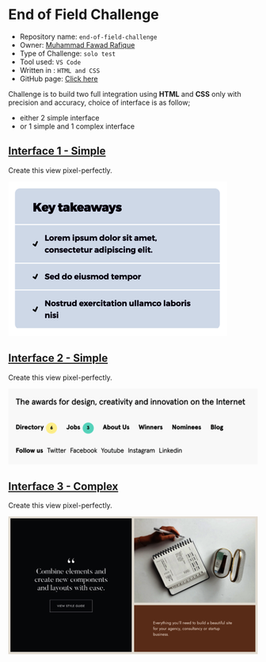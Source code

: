 # End of Field Challenge

- Repository name: `end-of-field-challenge`
- Owner: [Muhammad Fawad Rafique](https://github.com/fawadrafique)
- Type of Challenge: `solo test`
- Tool used: `VS Code`
- Written in : `HTML and CSS`
- GitHub page: [Click here](https://fawadrafique.github.io/end-of-field-challenge/)

Challenge is to build two full integration using **HTML** and **CSS** only with precision and accuracy, choice of interface is as follow;

- either 2 simple interface
- or 1 simple and 1 complex interface

## [Interface 1 - Simple](https://fawadrafique.github.io/end-of-field-challenge/simple1.html)

Create this view pixel-perfectly.

![Interface 1](img/interface.10.png)

## [Interface 2 - Simple](https://fawadrafique.github.io/end-of-field-challenge/simple2.html)

Create this view pixel-perfectly.

![Interface 2](img/interface.13.png)

## [Interface 3 - Complex](https://fawadrafique.github.io/end-of-field-challenge/complex.html)

Create this view pixel-perfectly.

![Interface 3](img/complex.07.png)
